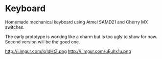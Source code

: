# Keyboard
Homemade mechanical keyboard using Atmel SAMD21 and Cherry MX switches.

The early prototype is working like a charm but is too ugly to show for now. Second version will be the good one.

http://i.imgur.com/io1dHtZ.png
http://i.imgur.com/uEuhx1u.png
